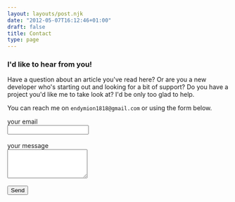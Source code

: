```yaml
---
layout: layouts/post.njk
date: "2012-05-07T16:12:46+01:00"
draft: false
title: Contact
type: page
---
```


### I'd like to hear from you!

Have a question about an article you've read here? Or are you a new developer who's starting out and looking for a bit of support? Do you have a project you'd like me to take look at? I'd be only too glad to help.

You can reach me on `endymion1818@gmail.com` or using the form below.

<form id="contactform" action="https://formspree.io/f/maylrkjb"
      method="POST">
    <label for="replyto">your email</label><br>
    <input type="email" id="replyto" name="_replyto">
    <br><br>
    <label for="message">your message</label><br>
    <textarea name="message" id="message" rows="4"></textarea>
    <br><br>
    <button class="btn" type="submit">Send</button>
</form>

